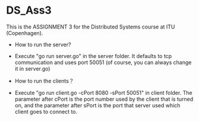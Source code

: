 # DS_Ass3

This is the ASSIGNMENT 3 for the Distributed Systems course at ITU (Copenhagen).

- How to run the server?
-   Execute "go run server.go" in the server folder. It defaults to tcp communication and uses port 50051 (of course, you can always change it in server.go)

- How to run the clients？
-   Execute "go run client.go -cPort 8080 -sPort 50051" in client folder. The parameter after cPort is the port number used by the client that is turned on, and the parameter after sPort is the port that server used which client goes to connect to.
